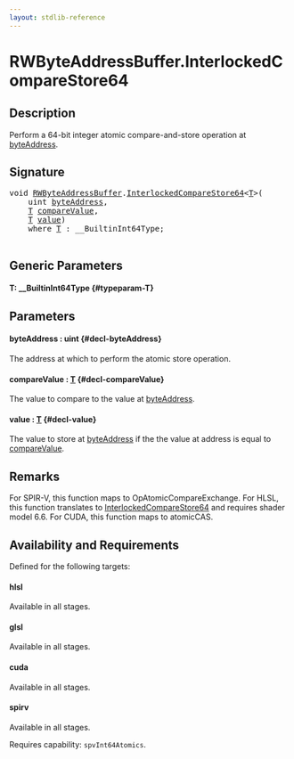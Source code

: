 ```yaml
---
layout: stdlib-reference
---
```


# RWByteAddressBuffer\.InterlockedCompareStore64

## Description

Perform a 64-bit integer atomic compare-and-store operation at <span class='code'><a href="/stdlib-reference/types/rwbyteaddressbuffer-0126d/interlockedcomparestore64-0bi#decl-byteAddress" class="code_param">byteAddress</a></span>.



## Signature 

<pre>
<span class="code_keyword">void</span> <a href="/stdlib-reference/types/rwbyteaddressbuffer-0126d/index" class="code_type">RWByteAddressBuffer</a>.<a href="/stdlib-reference/types/rwbyteaddressbuffer-0126d/interlockedcomparestore64-0bi">InterlockedCompareStore64</a>&lt;<a href="/stdlib-reference/types/rwbyteaddressbuffer-0126d/interlockedcomparestore64-0bi#typeparam-T" class="code_type">T</a>&gt;(
    <span class="code_keyword">uint</span> <a href="/stdlib-reference/types/rwbyteaddressbuffer-0126d/interlockedcomparestore64-0bi#decl-byteAddress" class="code_param">byteAddress</a>,
    <a href="/stdlib-reference/types/rwbyteaddressbuffer-0126d/interlockedcomparestore64-0bi#typeparam-T" class="code_type">T</a> <a href="/stdlib-reference/types/rwbyteaddressbuffer-0126d/interlockedcomparestore64-0bi#decl-compareValue" class="code_param">compareValue</a>,
    <a href="/stdlib-reference/types/rwbyteaddressbuffer-0126d/interlockedcomparestore64-0bi#typeparam-T" class="code_type">T</a> <a href="/stdlib-reference/types/rwbyteaddressbuffer-0126d/interlockedcomparestore64-0bi#decl-value" class="code_param">value</a>)
    <span class='code_keyword'>where</span> <a href="/stdlib-reference/types/rwbyteaddressbuffer-0126d/interlockedcomparestore64-0bi#typeparam-T" class="code_type">T</a> : __BuiltinInt64Type;

</pre>

## Generic Parameters

#### T: \_\_BuiltinInt64Type {#typeparam-T}

## Parameters

#### byteAddress  : uint {#decl-byteAddress}
The address at which to perform the atomic store operation.

#### compareValue  : [T](/stdlib-reference/types/rwbyteaddressbuffer-0126d/interlockedcomparestore64-0bi#typeparam-T) {#decl-compareValue}
The value to compare to the value at <span class='code'><a href="/stdlib-reference/types/rwbyteaddressbuffer-0126d/interlockedcomparestore64-0bi#decl-byteAddress" class="code_param">byteAddress</a></span>.

#### value  : [T](/stdlib-reference/types/rwbyteaddressbuffer-0126d/interlockedcomparestore64-0bi#typeparam-T) {#decl-value}
The value to store at <span class='code'><a href="/stdlib-reference/types/rwbyteaddressbuffer-0126d/interlockedcomparestore64-0bi#decl-byteAddress" class="code_param">byteAddress</a></span> if the the value at address is equal to <span class='code'><a href="/stdlib-reference/types/rwbyteaddressbuffer-0126d/interlockedcomparestore64-0bi#decl-compareValue" class="code_param">compareValue</a></span>.


## Remarks
For SPIR-V, this function maps to <span class='code'>OpAtomicCompareExchange</span>. For HLSL, this function
translates to <span class='code'><a href="/stdlib-reference/types/rwbyteaddressbuffer-0126d/interlockedcomparestore64-0bi">InterlockedCompareStore64</a></span> and requires shader model 6.6.
For CUDA, this function maps to <span class='code'>atomicCAS</span>.


## Availability and Requirements

Defined for the following targets:

#### hlsl
Available in all stages.

#### glsl
Available in all stages.

#### cuda
Available in all stages.

#### spirv
Available in all stages.

Requires capability: `spvInt64Atomics`.


